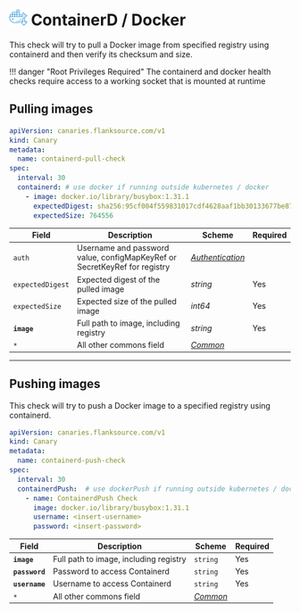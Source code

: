 
# <img src='https://raw.githubusercontent.com/flanksource/flanksource-ui/main/src/icons/containerdPull.svg' style='height: 32px'/>  ContainerD / Docker

This check will try to pull a Docker image from specified registry using containerd and then verify its checksum and size.

!!! danger "Root Privileges Required"
    The containerd and docker health checks require access to a working socket that is mounted at runtime

## Pulling images

```yaml
apiVersion: canaries.flanksource.com/v1
kind: Canary
metadata:
  name: containerd-pull-check
spec:
  interval: 30
  containerd: # use docker if running outside kubernetes / docker
    - image: docker.io/library/busybox:1.31.1
      expectedDigest: sha256:95cf004f559831017cdf4628aaf1bb30133677be8702a8c5f2994629f637a209
      expectedSize: 764556

```

| Field            | Description                                                  | Scheme                                            | Required |
| ---------------- | ------------------------------------------------------------ | ------------------------------------------------- | -------- |
| `auth`           | Username and password value, configMapKeyRef or SecretKeyRef for registry | [_Authentication_](../concepts/authentication.md) |          |
| `expectedDigest` | Expected digest of the pulled image                          | _string_                                          | Yes      |
| `expectedSize`   | Expected size of the pulled image                            | _int64_                                           | Yes      |
| **`image`**      | Full path to image, including registry                       | _string_                                          | Yes      |
| `*`              | All other commons field                                      | [*Common*](../common)                             |          |

---

## Pushing images

This check will try to push a Docker image to a specified registry using containerd.

```yaml
apiVersion: canaries.flanksource.com/v1
kind: Canary
metadata:
  name: containerd-push-check
spec:
  interval: 30
  containerdPush:  # use dockerPush if running outside kubernetes / docker
    - name: ContainerdPush Check
      image: docker.io/library/busybox:1.31.1
      username: <insert-username>
      password: <insert-password>
```

| Field          | Description                            | Scheme                | Required |
| -------------- | -------------------------------------- | --------------------- | -------- |
| **`image`**    | Full path to image, including registry | `string`              | Yes      |
| **`password`** | Password to access Containerd          | `string`              | Yes      |
| **`username`** | Username to access Containerd          | `string`              | Yes      |
| `*`            | All other commons field                | [*Common*](../common) |          |

